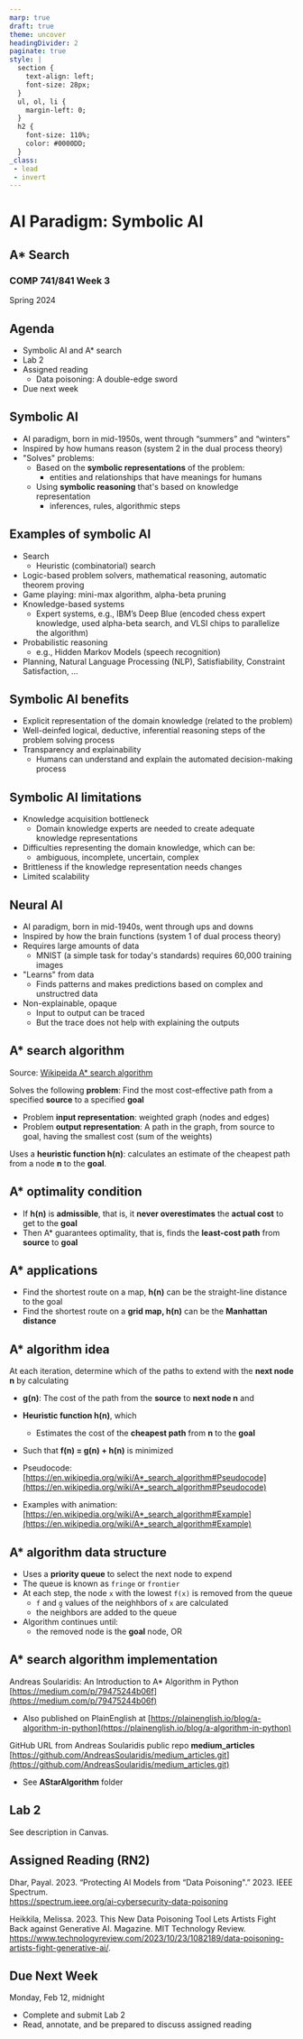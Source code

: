 ```yaml
---
marp: true
draft: true
theme: uncover
headingDivider: 2
paginate: true
style: |
  section {
    text-align: left;
    font-size: 28px;
  }
  ul, ol, li {
    margin-left: 0;
  }
  h2 {
    font-size: 110%;
    color: #0000DD;
  }
_class:
 - lead
 - invert
---
```


# AI Paradigm: Symbolic AI
## A* Search
### COMP 741/841 Week 3​
Spring 2024

## Agenda​
- Symbolic AI and A* search
- Lab 2 
- Assigned reading
    - Data poisoning: A double-edge sword
- Due next week

## Symbolic AI​
- AI paradigm, born in mid-1950s, went through “summers” and “winters”
- Inspired by how humans reason​ (system 2 in the dual process theory)
- "Solves" problems: 
    - Based on the **symbolic representations** of the problem:
        - entities and relationships that ​have meanings for humans​
    - Using **symbolic reasoning** that's based on knowledge representation
        - inferences, rules, algorithmic steps

## Examples of symbolic AI
- Search​
    - Heuristic (combinatorial) search
- Logic-based problem solvers, mathematical reasoning, automatic theorem proving​
- Game playing​: mini-max algorithm, alpha-beta pruning​
- Knowledge-based systems​
    - Expert systems, e.g., IBM’s Deep Blue (encoded chess expert knowledge, used alpha-beta search, and VLSI chips to parallelize the algorithm)​
- Probabilistic reasoning​
    - e.g., Hidden Markov Models (speech recognition)​
- Planning, Natural Language Processing (NLP), Satisfiability, Constraint Satisfaction, …​

## Symbolic AI benefits
- Explicit representation of the domain knowledge (related to the problem)
- Well-deinfed logical, deductive, inferential reasoning steps of the problem solving process
- Transparency and explainability
    - Humans can understand and explain the automated decision-making process

## Symbolic AI limitations
- Knowledge acquisition bottleneck
    - Domain knowledge experts are needed to create adequate knowledge representations
- Difficulties representing the domain knowledge, which can be:
    - ambiguous, incomplete, uncertain, complex
- Brittleness if the knowledge representation needs changes
- Limited scalability

## Neural AI
- AI paradigm, born in mid-1940s, went through ups and downs
- Inspired by how the brain functions​ (system 1 of dual process theory)
- Requires large amounts of data​
    - MNIST (a simple task for today's standards) requires 60,000 training images​
- "Learns" from data
    - Finds patterns and makes predictions based on complex and unstructred data
- Non-explainable, opaque​
    - Input to output can be traced
    - But the trace does not help with explaining the outputs

## A* search algorithm ​
Source: [Wikipeida A* search algorithm](https://en.wikipedia.org/wiki/A*_search_algorithm)

Solves the following **problem**:​ Find the most cost-effective path from a specified **source** to a specified **goal​**

- Problem **input representation**: weighted graph (nodes and edges)​
- Problem **output representation**: A path in the graph, from source to goal, having the smallest cost (sum of the weights)​

Uses a **heuristic function h(n)**: calculates an estimate of the cheapest path from a node **n** to the **goal**.

## A* optimality condition
- If **h(n)** is **admissible**, that is, it **never overestimates** the **actual cost** to get to the **goal​​**
- Then A* guarantees optimality, that is, finds the **least-cost path** from **source** to **goal**

## A* applications
- Find the shortest route on a map, **h(n)** can be the straight-line distance to the goal​
- Find the shortest route on a **grid map, h(n)** can be the **Manhattan distance**​

## A* algorithm idea ​
At each iteration, determine which of the paths to extend with the **next node n** by calculating​
- **g(n)**: The cost of the path from the **source** to **next node n**  and​
- **Heuristic function h(n)**, which​
    - Estimates the cost of the **cheapest path** from **n** to the **goal**
- Such that **f(n) = g(n) + h(n)** is minimized​​

- Pseudocode: [https://en.wikipedia.org/wiki/A*_search_algorithm#Pseudocode](https://en.wikipedia.org/wiki/A*_search_algorithm#Pseudocode)
- Examples with animation: [https://en.wikipedia.org/wiki/A*_search_algorithm#Example](https://en.wikipedia.org/wiki/A*_search_algorithm#Example)

## A* algorithm data structure
- Uses a **priority queue** to select the next node to expend
- The queue is known as `fringe` or `frontier`
- At each step, the node `x` with the lowest `f(x)` is removed from the queue
    - `f` and `g` values of the neighhbors of `x` are calculated
    - the neighbors are added to the queue
- Algorithm continues until:
    - the removed node is the **goal** node, OR 

## A* search algorithm implementation
Andreas Soularidis: An Introduction to A* Algorithm in Python
[https://medium.com/p/79475244b06f](https://medium.com/p/79475244b06f)
- Also published on PlainEnglish at [https://plainenglish.io/blog/a-algorithm-in-python](https://plainenglish.io/blog/a-algorithm-in-python)

GitHub URL from Andreas Soularidis public repo **medium_articles** [https://github.com/AndreasSoularidis/medium_articles.git](https://github.com/AndreasSoularidis/medium_articles.git)
- See **AStarAlgorithm** folder​

## Lab 2
See description in Canvas. 

## Assigned Reading (RN2)
Dhar, Payal. 2023. “Protecting AI Models from “Data Poisoning".” 2023. IEEE Spectrum.  
https://spectrum.ieee.org/ai-cybersecurity-data-poisoning 

Heikkila, Melissa. 2023. This New Data Poisoning Tool Lets Artists Fight Back against Generative AI. Magazine. MIT Technology Review. https://www.technologyreview.com/2023/10/23/1082189/data-poisoning-artists-fight-generative-ai/.

## Due Next Week​
Monday, Feb 12, midnight
- Complete and submit Lab 2
- Read, annotate, and be prepared to discuss assigned reading




